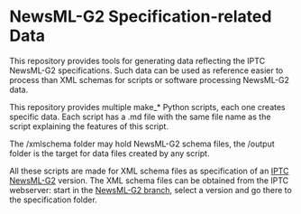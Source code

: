 # NewsML-G2 Specification-related Data

This repository provides tools for generating data reflecting the IPTC NewsML-G2 specifications. Such data can be used as reference easier to process than XML schemas for scripts or software processing NewsML-G2 data.

This repository provides multiple make_* Python scripts, each one creates specific data. Each script has a .md file with the same file name as the script explaining the features of this script.

The /xmlschema folder may hold NewsML-G2 schema files, the /output folder is the target for data files created by any script.

All these scripts are made for XML schema files as specification of an [IPTC NewsML-G2](https://iptc.org/standards/newsml-g2/) version. The XML schema files can be obtained from the IPTC webserver: start in the [NewsML-G2 branch](https://www.iptc.org/std/NewsML-G2/), select a version and go there to the specification folder. 



